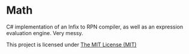 Math
====

C# implementation of an Infix to RPN compiler, as well as an expression evaluation engine. Very messy.

This project is licensed under [The MIT License (MIT)](https://github.com/chrisf/Math/blob/master/LICENSE)
